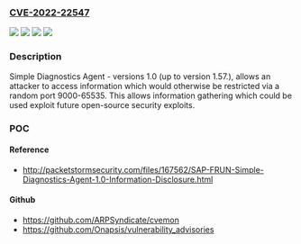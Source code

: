 ### [CVE-2022-22547](https://cve.mitre.org/cgi-bin/cvename.cgi?name=CVE-2022-22547)
![](https://img.shields.io/static/v1?label=Product&message=Simple%20Diagnostics%20Agent&color=blue)
![](https://img.shields.io/static/v1?label=Version&message=%3C%20%3D%3E1.0%20&color=brightgreen)
![](https://img.shields.io/static/v1?label=Version&message=%3C%201.58%20&color=brightgreen)
![](https://img.shields.io/static/v1?label=Vulnerability&message=CWE-200&color=brightgreen)

### Description

Simple Diagnostics Agent - versions 1.0 (up to version 1.57.), allows an attacker to access information which would otherwise be restricted via a random port 9000-65535. This allows information gathering which could be used exploit future open-source security exploits.

### POC

#### Reference
- http://packetstormsecurity.com/files/167562/SAP-FRUN-Simple-Diagnostics-Agent-1.0-Information-Disclosure.html

#### Github
- https://github.com/ARPSyndicate/cvemon
- https://github.com/Onapsis/vulnerability_advisories


